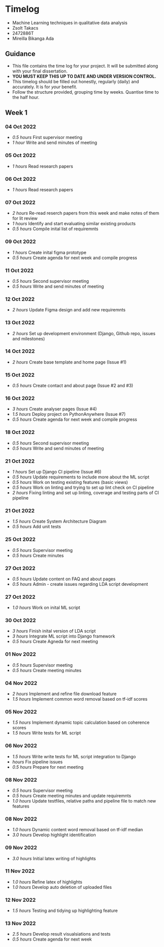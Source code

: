 # Timelog

* Machine Learning techniques in qualitative data analysis
* Zsolt Takacs
* 2472886T
* Mireilla Bikanga Ada

## Guidance

* This file contains the time log for your project. It will be submitted along with your final dissertation.
* **YOU MUST KEEP THIS UP TO DATE AND UNDER VERSION CONTROL.**
* This timelog should be filled out honestly, regularly (daily) and accurately. It is for *your* benefit.
* Follow the structure provided, grouping time by weeks.  Quantise time to the half hour.

## Week 1

### 04 Oct 2022

* *0.5 hours* First supervisor meeting
* *1 hour* Write and send minutes of meeting 

### 05 Oct 2022

* *1 hours* Read research papers

### 06 Oct 2022

* *1 hours* Read research papers

### 07 Oct 2022

* *2 hours* Re-read reserch papers from this week and make notes of them for lit review
* *1 hours* Identify and start evaluating similar existing products
* *0.5 hours* Compile inital list of requiremnts

### 09 Oct 2022

* *1 hours* Create inital figma prototype
* *0.5 hours* Create agenda for next week and compile progress

### 11 Oct 2022

* *0.5 hours* Second supervisor meeting
* *0.5 hours* Write and send minutes of meeting

### 12 Oct 2022

* *2 hours* Update Figma design and add new requiremnts

### 13 Oct 2022

* *2 hours* Set up development environment (Django, Github repo, issues and milestones)

### 14 Oct 2022

* *2 hours* Create base template and home page (Issue #1)

### 15 Oct 2022

* *0.5 hours* Create contact and about page (Issue #2 and #3)

### 16 Oct 2022

* *3 hours* Create analyser pages (Issue #4)
* *1.5 hours* Deploy project on PythonAnywhere (Issue #7)
* *0.5 hours* Create agenda for next week and compile progress

### 18 Oct 2022

* *0.5 hours* Second supervisor meeting
* *0.5 hours* Write and send minutes of meeting

### 21 Oct 2022

* *1 hours* Set up Django CI pipeline (Issue #6)
* *0.5 hours* Update requirements to include more about the ML script
* *0.5 hours* Work on testing existing features (basic views)
* *0.5 hours* Work on linting and trying to set up lint check on CI pipeline
* *2 hours* Fixing linting and set up linting, coverage and testing parts of CI pipeline

### 21 Oct 2022

* *1.5 hours* Create System Architecture Diagram
* *0.5 hours* Add unit tests

### 25 Oct 2022

* *0.5 hours* Supervisor meeting
* *0.5 hours* Create minutes

### 27 Oct 2022

* *0.5 hours* Update content on FAQ and about pages
* *0.5 hours* Admin - create issues regarding LDA script development

### 27 Oct 2022

* *1.0 hours* Work on inital ML script

### 30 Oct 2022

* *3 hours* Finish inital version of LDA script
* *3 hours* Integrate ML script into Django framework
* *0.5 hours* Create Agneda for next meeting

### 01 Nov 2022

* *0.5 hours* Supervisor meeting
* *0.5 hours* Create meeting minutes

### 04 Nov 2022

* *2 hours* Implement and refine file download feature
* *1.5 hours* Implement common word removal based on tf-idf scores

### 05 Nov 2022

* *1.5 hours* Implement dynamic topic calculation based on coherence scores
* *1.5 hours* Write tests for ML script

### 06 Nov 2022

* *1.5 hours* Write write tests for ML script integration to Django
* *hours* Fix pipeline issues
* *0.5 hours* Prepare for next meeting

### 08 Nov 2022

* *0.5 hours* Supervisor meeting
* *0.5 hours* Create meeting minutes and update requiremnts
* *1.0 hours* Update testfiles, relative paths and pipeline file to match new features

### 08 Nov 2022

* *1.0 hours* Dynamic content word removal based on tf-idf median
* *3.0 hours* Develop highlight identification

### 09 Nov 2022

* *3.0 hours* Initial latex writing of highlights

### 11 Nov 2022

* *1.0 hours* Refine latex of highlights
* *1.0 hours* Develop auto deletion of uploaded files

### 12 Nov 2022

* *1.5 hours* Testing and tidying up highlighting feature

### 13 Nov 2022

* *2.5 hours* Develop result visualsiations and tests
* *0.5 hours* Create agenda for next week


